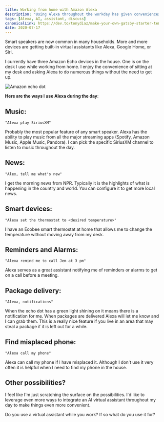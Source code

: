 ```yaml
---
title: Working from home with Amazon Alexa
description: "Using Alexa throughout the workday has given conveniences while working from home."
tags: [Alexa, AI, assistant, discuss]
canonicalLink: https://dev.to/tonydiaz/make-your-own-gatsby-starter-template-349o
date: 2020-07-17
---
```


Smart speakers are now common in many households. More and more devices are getting built-in virtual assistants like Alexa, Google Home, or Siri.

I currently have three Amazon Echo devices in the house. One is on the desk I use while working from home.  I enjoy the convenience of sitting at my desk and asking Alexa to do numerous things without the need to get up.

![Amazon echo dot](https://dev-to-uploads.s3.amazonaws.com/i/ydjg0yw0nkmqldjb3se3.jpeg)


**Here are the ways I use Alexa during the day:**

## Music:
```
"Alexa play SiriusXM"
```
Probably the most popular feature of any smart speaker. Alexa has the ability to play music from all the major streaming apps (Spotify, Amazon Music, Apple Music, Pandora). I can pick the specific SiriusXM channel to listen to music throughout the day.

## News:
```
"Alex, tell me what's new"
```
I get the morning news from NPR. Typically it is the highlights of what is happening in the country and world. You can configure it to get more local news.

## Smart devices:
```
"Alexa set the thermostat to <desired temperature>"
```
I have an Ecobee smart thermostat at home that allows me to change the temperature without moving away from my desk.

## Reminders and Alarms:
```
"Alexa remind me to call Jen at 3 pm"
```
Alexa serves as a great assistant notifying me of reminders or alarms to get on a call before a meeting.

## Package delivery:
```
"Alexa, notifications"
```
When the echo dot has a green light shining on it means there is a notification for me. When packages are delivered Alexa will let me know and I can grab them. This is a really nice feature if you live in an area that may steal a package if it is left out for a while.

## Find misplaced phone:
```
"Alexa call my phone"
```
Alexa can call my phone if I have misplaced it. Although I don't use it very often it is helpful when I need to find my phone in the house.


## Other possibilities?
I feel like I'm just scratching the surface on the possibilities. I'd like to leverage even more ways to integrate an AI virtual assistant throughout my day to make things even more convenient.

Do you use a virtual assistant while you work? If so what do you use it for?
